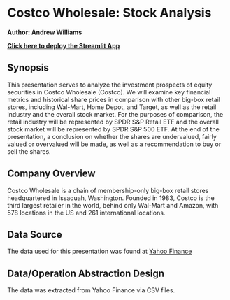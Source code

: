 # Costco Wholesale: Stock Analysis

**Author: Andrew Williams**

**[Click here to deploy the Streamlit App](https://awill321-costco-stock-analysis-app-rhbh1h.streamlit.app/)**

## Synopsis ##
This presentation serves to analyze the investment prospects of equity securities in Costco Wholesale (Costco). We will examine key financial metrics and historical share prices in comparison with other big-box retail stores, including Wal-Mart, Home Depot, and Target, as well as the retail industry and the overall stock market. For the purposes of comparison, the retail industry will be represented by SPDR S&P Retail ETF and the overall stock market will be represented by SPDR S&P 500 ETF. At the end of the presentation, a conclusion on whether the shares are undervalued, fairly valued or overvalued will be made, as well as a recommendation to buy or sell the shares.

## Company Overview ##
Costco Wholesale is a chain of membership-only big-box retail stores headquartered in Issaquah, Washington. Founded in 1983, Costco is the third largest retailer in the world, behind only Wal-Mart and Amazon, with 578 locations in the US and 261 international locations.

## Data Source ##
The data used for this presentation was found at [Yahoo Finance](https://finance.yahoo.com/)

## Data/Operation Abstraction Design ##
The data was extracted from Yahoo Finance via CSV files. 
